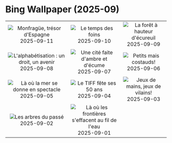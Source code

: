 # Bing Wallpaper (2025-09)

|  |  |  |
|:---:|:---:|:---:|
| ![](https://www.bing.com/th?id=OHR.ExtremaduraJamon_FR-CA9072612158_400x240.jpg "Monfragüe, trésor d'Espagne") 2025-09-11 | ![](https://www.bing.com/th?id=OHR.YorkshireHay_FR-CA9200328346_400x240.jpg "Le temps des foins") 2025-09-10 | ![](https://www.bing.com/th?id=OHR.SwissSquirrel_FR-CA9311123273_400x240.jpg "La forêt à hauteur d'écureuil") 2025-09-09 |
| ![](https://www.bing.com/th?id=OHR.OrchardLibrary_FR-CA9778304920_400x240.jpg "L'alphabétisation : un droit, un avenir") 2025-09-08 | ![](https://www.bing.com/th?id=OHR.BlueGdansk_FR-CA9649436148_400x240.jpg "Une cité faite d'ambre et d'écume") 2025-09-07 | ![](https://www.bing.com/th?id=OHR.RufousHummer_FR-CA9514503167_400x240.jpg "Petits mais costauds!") 2025-09-06 |
| ![](https://www.bing.com/th?id=OHR.SunsetPier_FR-CA7066243474_400x240.jpg "Là où la mer se donne en spectacle") 2025-09-05 | ![](https://www.bing.com/th?id=OHR.TiFF25_FR-CA5296351553_400x240.jpg "Le TIFF fête ses 50 ans") 2025-09-04 | ![](https://www.bing.com/th?id=OHR.WrestlingBears_FR-CA4913260045_400x240.jpg "Jeux de mains, jeux de vilains!") 2025-09-03 |
| ![](https://www.bing.com/th?id=OHR.DeadvleiTrees_FR-CA3437510349_400x240.jpg "Les arbres du passé") 2025-09-02 | ![](https://www.bing.com/th?id=OHR.MinnesotaWaters_FR-CA2747659631_400x240.jpg "Là où les frontières s'effacent au fil de l'eau") 2025-09-01 |  |
